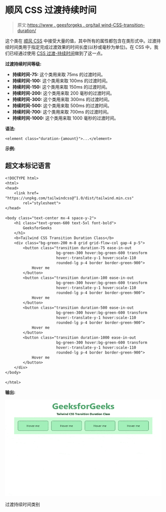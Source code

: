 # 顺风 CSS 过渡持续时间

> 原文:[https://www . geesforgeks . org/tail wind-CSS-transition-duration/](https://www.geeksforgeeks.org/tailwind-css-transition-duration/)

这个类在 [<u>顺风 CSS</u>](https://www.geeksforgeeks.org/css-tailwind-introduction/) 中接受大量的值，其中所有的属性都包含在类形式中。过渡持续时间类用于指定完成过渡效果的时间长度(以秒或毫秒为单位)。在 CSS 中，我们已经通过使用 [CSS 过渡-持续时间](https://www.geeksforgeeks.org/css-transition-duration-property/)做到了这一点。

**过渡持续时间等级:**

*   **持续时间-75:** 这个类用来取 75ms 的过渡时间。
*   **持续时间-100:** 这个类用来取 100ms 的过渡时间。
*   **持续时间-150:** 这个类用来取 150ms 的过渡时间。
*   **持续时间-200:** 这个类用来取 200 毫秒的过渡时间。
*   **持续时间-300:** 这个类用来取 300ms 的过渡时间。
*   **持续时间-500:** 这个类用来取 500ms 的过渡时间。
*   **持续时间-700:** 这个类用来取 700ms 的过渡时间。
*   **持续时间-1000:** 这个类用来取 1000 毫秒的过渡时间。

**语法:**

```
<element class="duration-{amount}">...</element>
```

**示例:**

## 超文本标记语言

```
<!DOCTYPE html> 
<html>
<head> 
    <link href= 
"https://unpkg.com/tailwindcss@^1.0/dist/tailwind.min.css"
        rel="stylesheet"> 
</head> 

<body class="text-center mx-4 space-y-2"> 
    <h1 class="text-green-600 text-5xl font-bold"> 
        GeeksforGeeks 
    </h1> 
    <b>Tailwind CSS Transition Duration Class</b> 
    <div class="bg-green-200 m-8 grid grid-flow-col gap-4 p-5"> 
        <button class="transition duration-75 ease-in-out 
                       bg-green-300 hover:bg-green-600 transform 
                       hover:-translate-y-1 hover:scale-110 
                       rounded-lg p-4 border border-green-900">
            Hover me
        </button>
        <button class="transition duration-100 ease-in-out 
                       bg-green-300 hover:bg-green-600 transform 
                       hover:-translate-y-1 hover:scale-110 
                       rounded-lg p-4 border border-green-900">
            Hover me
        </button>
        <button class="transition duration-500 ease-in-out 
                       bg-green-300 hover:bg-green-600 transform 
                       hover:-translate-y-1 hover:scale-110 
                       rounded-lg p-4 border border-green-900">
            Hover me
        </button>
        <button class="transition duration-1000 ease-in-out 
                       bg-green-300 hover:bg-green-600 transform 
                       hover:-translate-y-1 hover:scale-110 
                       rounded-lg p-4 border border-green-900">
            Hover me
        </button>
    </div> 
</body> 

</html> 
```

**输出:**

![](img/d073fcbcb03e94c7d68acdbf5a52b55d.png)

过渡持续时间类别